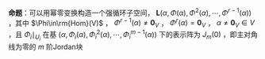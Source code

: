 **命题**：可以用幂零变换构造一个强循环子空间， $\mathbf{L}(\alpha,\Phi(\alpha),\Phi^2(\alpha),\cdots,\Phi^{r-1}(\alpha))$ ，其中 $\Phi\in\rm{Hom}(V)$ ， $\Phi^{r-1}(\alpha)\neq\mathbf0_V$ ， $\Phi^r(\alpha)=\mathbf0_V$ ， $\alpha\neq\mathbf0_V\in V$ ，且 $\Phi_i\mid_{U_i}$ 在基 $(\alpha,\Phi_i(\alpha),\Phi^2_i(\alpha),\cdots,\Phi^{m-1}_i(\alpha))$ 下的表示阵为 $J_m(0)$ ，即主对角线为零的 $m$ 阶Jordan块  

